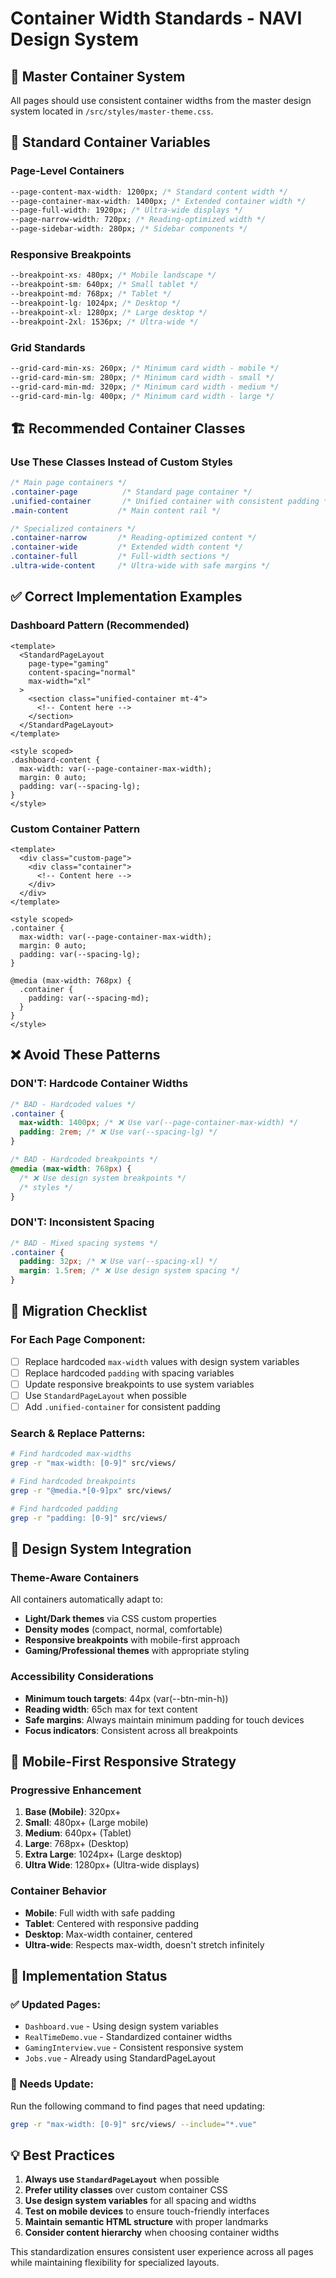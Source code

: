 # Container Width Standards - NAVI Design System

## 📐 **Master Container System**

All pages should use consistent container widths from the master design system located in `/src/styles/master-theme.css`.

## 🎯 **Standard Container Variables**

### **Page-Level Containers**

```css
--page-content-max-width: 1200px; /* Standard content width */
--page-container-max-width: 1400px; /* Extended container width */
--page-full-width: 1920px; /* Ultra-wide displays */
--page-narrow-width: 720px; /* Reading-optimized width */
--page-sidebar-width: 280px; /* Sidebar components */
```

### **Responsive Breakpoints**

```css
--breakpoint-xs: 480px; /* Mobile landscape */
--breakpoint-sm: 640px; /* Small tablet */
--breakpoint-md: 768px; /* Tablet */
--breakpoint-lg: 1024px; /* Desktop */
--breakpoint-xl: 1280px; /* Large desktop */
--breakpoint-2xl: 1536px; /* Ultra-wide */
```

### **Grid Standards**

```css
--grid-card-min-xs: 260px; /* Minimum card width - mobile */
--grid-card-min-sm: 280px; /* Minimum card width - small */
--grid-card-min-md: 320px; /* Minimum card width - medium */
--grid-card-min-lg: 400px; /* Minimum card width - large */
```

## 🏗️ **Recommended Container Classes**

### **Use These Classes Instead of Custom Styles**

```css
/* Main page containers */
.container-page          /* Standard page container */
.unified-container       /* Unified container with consistent padding */
.main-content           /* Main content rail */

/* Specialized containers */
.container-narrow       /* Reading-optimized content */
.container-wide         /* Extended width content */
.container-full         /* Full-width sections */
.ultra-wide-content     /* Ultra-wide with safe margins */
```

## ✅ **Correct Implementation Examples**

### **Dashboard Pattern (Recommended)**

```vue
<template>
  <StandardPageLayout
    page-type="gaming"
    content-spacing="normal"
    max-width="xl"
  >
    <section class="unified-container mt-4">
      <!-- Content here -->
    </section>
  </StandardPageLayout>
</template>

<style scoped>
.dashboard-content {
  max-width: var(--page-container-max-width);
  margin: 0 auto;
  padding: var(--spacing-lg);
}
</style>
```

### **Custom Container Pattern**

```vue
<template>
  <div class="custom-page">
    <div class="container">
      <!-- Content here -->
    </div>
  </div>
</template>

<style scoped>
.container {
  max-width: var(--page-container-max-width);
  margin: 0 auto;
  padding: var(--spacing-lg);
}

@media (max-width: 768px) {
  .container {
    padding: var(--spacing-md);
  }
}
</style>
```

## ❌ **Avoid These Patterns**

### **DON'T: Hardcode Container Widths**

```css
/* BAD - Hardcoded values */
.container {
  max-width: 1400px; /* ❌ Use var(--page-container-max-width) */
  padding: 2rem; /* ❌ Use var(--spacing-lg) */
}

/* BAD - Hardcoded breakpoints */
@media (max-width: 768px) {
  /* ❌ Use design system breakpoints */
  /* styles */
}
```

### **DON'T: Inconsistent Spacing**

```css
/* BAD - Mixed spacing systems */
.container {
  padding: 32px; /* ❌ Use var(--spacing-xl) */
  margin: 1.5rem; /* ❌ Use design system spacing */
}
```

## 🔧 **Migration Checklist**

### **For Each Page Component:**

- [ ] Replace hardcoded `max-width` values with design system variables
- [ ] Replace hardcoded `padding` with spacing variables
- [ ] Update responsive breakpoints to use system variables
- [ ] Use `StandardPageLayout` when possible
- [ ] Add `.unified-container` for consistent padding

### **Search & Replace Patterns:**

```bash
# Find hardcoded max-widths
grep -r "max-width: [0-9]" src/views/

# Find hardcoded breakpoints
grep -r "@media.*[0-9]px" src/views/

# Find hardcoded padding
grep -r "padding: [0-9]" src/views/
```

## 🎨 **Design System Integration**

### **Theme-Aware Containers**

All containers automatically adapt to:

- **Light/Dark themes** via CSS custom properties
- **Density modes** (compact, normal, comfortable)
- **Responsive breakpoints** with mobile-first approach
- **Gaming/Professional themes** with appropriate styling

### **Accessibility Considerations**

- **Minimum touch targets**: 44px (var(--btn-min-h))
- **Reading width**: 65ch max for text content
- **Safe margins**: Always maintain minimum padding for touch devices
- **Focus indicators**: Consistent across all breakpoints

## 📱 **Mobile-First Responsive Strategy**

### **Progressive Enhancement**

1. **Base (Mobile)**: 320px+
2. **Small**: 480px+ (Large mobile)
3. **Medium**: 640px+ (Tablet)
4. **Large**: 768px+ (Desktop)
5. **Extra Large**: 1024px+ (Large desktop)
6. **Ultra Wide**: 1280px+ (Ultra-wide displays)

### **Container Behavior**

- **Mobile**: Full width with safe padding
- **Tablet**: Centered with responsive padding
- **Desktop**: Max-width container, centered
- **Ultra-wide**: Respects max-width, doesn't stretch infinitely

## 🚀 **Implementation Status**

### **✅ Updated Pages:**

- `Dashboard.vue` - Using design system variables
- `RealTimeDemo.vue` - Standardized container widths
- `GamingInterview.vue` - Consistent responsive system
- `Jobs.vue` - Already using StandardPageLayout

### **🔄 Needs Update:**

Run the following command to find pages that need updating:

```bash
grep -r "max-width: [0-9]" src/views/ --include="*.vue"
```

## 💡 **Best Practices**

1. **Always use `StandardPageLayout`** when possible
2. **Prefer utility classes** over custom container CSS
3. **Use design system variables** for all spacing and widths
4. **Test on mobile devices** to ensure touch-friendly interfaces
5. **Maintain semantic HTML structure** with proper landmarks
6. **Consider content hierarchy** when choosing container widths

This standardization ensures consistent user experience across all pages while maintaining flexibility for specialized layouts.
